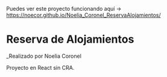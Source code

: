 Puedes ver este proyecto funcionando aquí -> https://noecor.github.io/Noelia_Coronel_ReservaAlojamientos/

# Reserva de Alojamientos

_Realizado por Noelia Coronel

Proyecto en React sin CRA.


